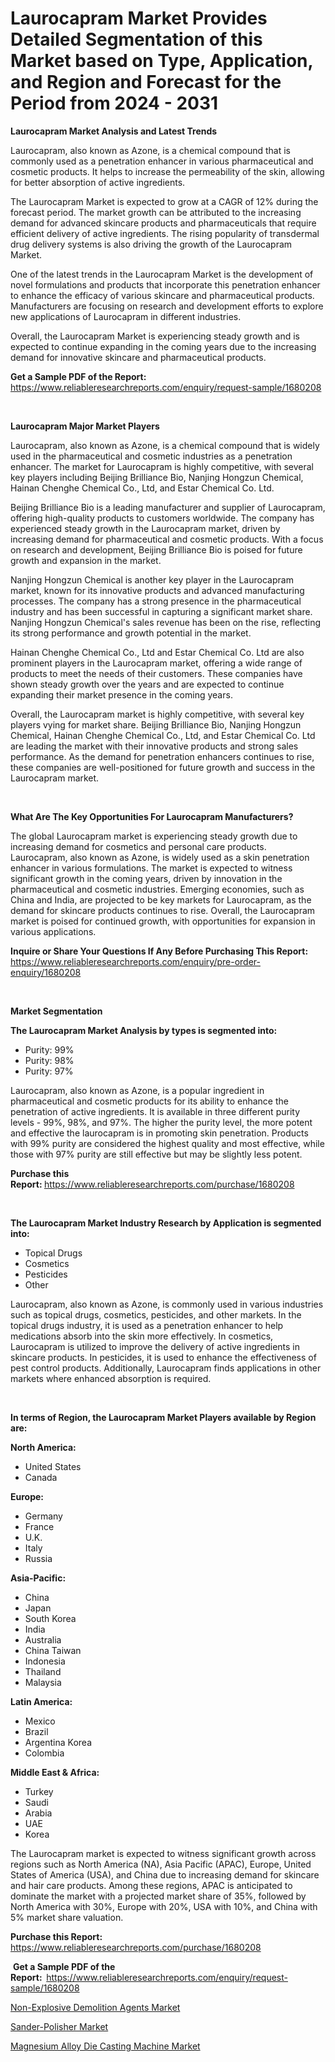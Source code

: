 <p><h1>Laurocapram Market Provides Detailed Segmentation of this Market based on Type, Application, and Region and Forecast for the Period from 2024 - 2031</h1></p><p><strong>Laurocapram Market Analysis and Latest Trends</strong></p>
<p><p>Laurocapram, also known as Azone, is a chemical compound that is commonly used as a penetration enhancer in various pharmaceutical and cosmetic products. It helps to increase the permeability of the skin, allowing for better absorption of active ingredients.</p><p>The Laurocapram Market is expected to grow at a CAGR of 12% during the forecast period. The market growth can be attributed to the increasing demand for advanced skincare products and pharmaceuticals that require efficient delivery of active ingredients. The rising popularity of transdermal drug delivery systems is also driving the growth of the Laurocapram Market.</p><p>One of the latest trends in the Laurocapram Market is the development of novel formulations and products that incorporate this penetration enhancer to enhance the efficacy of various skincare and pharmaceutical products. Manufacturers are focusing on research and development efforts to explore new applications of Laurocapram in different industries.</p><p>Overall, the Laurocapram Market is experiencing steady growth and is expected to continue expanding in the coming years due to the increasing demand for innovative skincare and pharmaceutical products.</p></p>
<p><strong>Get a Sample PDF of the Report:&nbsp;</strong> <a href="https://www.reliableresearchreports.com/enquiry/request-sample/1680208">https://www.reliableresearchreports.com/enquiry/request-sample/1680208</a></p>
<p>&nbsp;</p>
<p><strong>Laurocapram Major Market Players</strong></p>
<p><p>Laurocapram, also known as Azone, is a chemical compound that is widely used in the pharmaceutical and cosmetic industries as a penetration enhancer. The market for Laurocapram is highly competitive, with several key players including Beijing Brilliance Bio, Nanjing Hongzun Chemical, Hainan Chenghe Chemical Co., Ltd, and Estar Chemical Co. Ltd.</p><p>Beijing Brilliance Bio is a leading manufacturer and supplier of Laurocapram, offering high-quality products to customers worldwide. The company has experienced steady growth in the Laurocapram market, driven by increasing demand for pharmaceutical and cosmetic products. With a focus on research and development, Beijing Brilliance Bio is poised for future growth and expansion in the market.</p><p>Nanjing Hongzun Chemical is another key player in the Laurocapram market, known for its innovative products and advanced manufacturing processes. The company has a strong presence in the pharmaceutical industry and has been successful in capturing a significant market share. Nanjing Hongzun Chemical's sales revenue has been on the rise, reflecting its strong performance and growth potential in the market.</p><p>Hainan Chenghe Chemical Co., Ltd and Estar Chemical Co. Ltd are also prominent players in the Laurocapram market, offering a wide range of products to meet the needs of their customers. These companies have shown steady growth over the years and are expected to continue expanding their market presence in the coming years.</p><p>Overall, the Laurocapram market is highly competitive, with several key players vying for market share. Beijing Brilliance Bio, Nanjing Hongzun Chemical, Hainan Chenghe Chemical Co., Ltd, and Estar Chemical Co. Ltd are leading the market with their innovative products and strong sales performance. As the demand for penetration enhancers continues to rise, these companies are well-positioned for future growth and success in the Laurocapram market.</p></p>
<p>&nbsp;</p>
<p><strong>What Are The Key Opportunities For Laurocapram Manufacturers?</strong></p>
<p><p>The global Laurocapram market is experiencing steady growth due to increasing demand for cosmetics and personal care products. Laurocapram, also known as Azone, is widely used as a skin penetration enhancer in various formulations. The market is expected to witness significant growth in the coming years, driven by innovation in the pharmaceutical and cosmetic industries. Emerging economies, such as China and India, are projected to be key markets for Laurocapram, as the demand for skincare products continues to rise. Overall, the Laurocapram market is poised for continued growth, with opportunities for expansion in various applications.</p></p>
<p><strong>Inquire or Share Your Questions If Any Before Purchasing This Report:</strong> <a href="https://www.reliableresearchreports.com/enquiry/pre-order-enquiry/1680208">https://www.reliableresearchreports.com/enquiry/pre-order-enquiry/1680208</a></p>
<p>&nbsp;</p>
<p><strong>Market Segmentation</strong></p>
<p><strong>The Laurocapram Market Analysis by types is segmented into:</strong></p>
<p><ul><li>Purity: 99%</li><li>Purity: 98%</li><li>Purity: 97%</li></ul></p>
<p><p>Laurocapram, also known as Azone, is a popular ingredient in pharmaceutical and cosmetic products for its ability to enhance the penetration of active ingredients. It is available in three different purity levels - 99%, 98%, and 97%. The higher the purity level, the more potent and effective the laurocapram is in promoting skin penetration. Products with 99% purity are considered the highest quality and most effective, while those with 97% purity are still effective but may be slightly less potent.</p></p>
<p><strong>Purchase this Report:&nbsp;</strong><a href="https://www.reliableresearchreports.com/purchase/1680208">https://www.reliableresearchreports.com/purchase/1680208</a></p>
<p>&nbsp;</p>
<p><strong>The Laurocapram Market Industry Research by Application is segmented into:</strong></p>
<p><ul><li>Topical Drugs</li><li>Cosmetics</li><li>Pesticides</li><li>Other</li></ul></p>
<p><p>Laurocapram, also known as Azone, is commonly used in various industries such as topical drugs, cosmetics, pesticides, and other markets. In the topical drugs industry, it is used as a penetration enhancer to help medications absorb into the skin more effectively. In cosmetics, Laurocapram is utilized to improve the delivery of active ingredients in skincare products. In pesticides, it is used to enhance the effectiveness of pest control products. Additionally, Laurocapram finds applications in other markets where enhanced absorption is required.</p></p>
<p>&nbsp;</p>
<p><strong>In terms of Region, the Laurocapram Market Players available by Region are:</strong></p>
<p>
    <p> <strong> North America: </strong>
        <ul>
            <li>United States</li>
            <li>Canada</li>
        </ul>
        </p> 
    <p> <strong> Europe: </strong>
        <ul>
            <li>Germany</li>
            <li>France</li>
            <li>U.K.</li>
            <li>Italy</li>
            <li>Russia</li>
        </ul>
        </p> 
    <p> <strong> Asia-Pacific: </strong>
        <ul>
            <li>China</li>
            <li>Japan</li>
            <li>South Korea</li>
            <li>India</li>
            <li>Australia</li>
            <li>China Taiwan</li>
            <li>Indonesia</li>
            <li>Thailand</li>
            <li>Malaysia</li>
        </ul>
        </p> 
    <p> <strong> Latin America: </strong>
        <ul>
            <li>Mexico</li>
            <li>Brazil</li>
            <li>Argentina Korea</li>
            <li>Colombia</li>
        </ul>
        </p> 
    <p> <strong> Middle East & Africa: </strong>
        <ul>
            <li>Turkey</li>
            <li>Saudi</li>
            <li>Arabia</li>
            <li>UAE</li>
            <li>Korea</li>
        </ul>
    </p>
    </p>
<p><p>The Laurocapram market is expected to witness significant growth across regions such as North America (NA), Asia Pacific (APAC), Europe, United States of America (USA), and China due to increasing demand for skincare and hair care products. Among these regions, APAC is anticipated to dominate the market with a projected market share of 35%, followed by North America with 30%, Europe with 20%, USA with 10%, and China with 5% market share valuation.</p></p>
<p><strong>Purchase this Report: </strong><a href="https://www.reliableresearchreports.com/purchase/1680208">https://www.reliableresearchreports.com/purchase/1680208</a></p>
<p>&nbsp;<strong>Get a Sample PDF of the Report:&nbsp;&nbsp;</strong><a href="https://www.reliableresearchreports.com/enquiry/request-sample/1680208">https://www.reliableresearchreports.com/enquiry/request-sample/1680208</a></p>
<p><strong></strong></p>
<p><p><a href="https://view.publitas.com/reportprime-1/non-explosive-demolition-agents-market-dynamics-2023-2030-also-about-its-market-trends-projections-and-opportunities/">Non-Explosive Demolition Agents Market</a></p><p><a href="https://view.publitas.com/reportprime-1/sander-polisher-market-size-share-trends-analysis-report-by-application-regional-outlook-competitive-strategies-and-segment-forecasts-2023-2030/">Sander-Polisher Market</a></p><p><a href="https://view.publitas.com/reportprime-1/magnesium-alloy-die-casting-machine-market-analysis-examines-its-scope-on-growth-opportunities-and-forecasted-trends-spanning-from-2023-to-2030/">Magnesium Alloy Die Casting Machine Market</a></p></p>